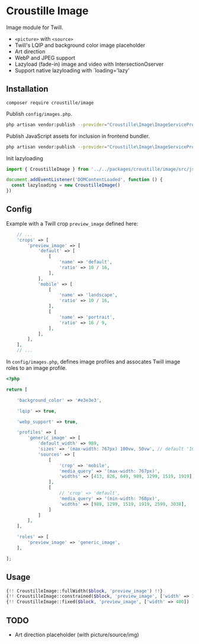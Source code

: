 # Croustille Image

Image module for Twill.

- `<picture>` with `<source>`
- Twill's LQIP and background color image placeholder
- Art direction
- WebP and JPEG support
- Lazyload (fade-in) image and video with IntersectionOserver
- Support native lazyloading with `loading='lazy'

## Installation

```
composer require croustille/image
```

Publish `config/images.php`.

```bash
php artisan vendor:publish --provider="Croustille\Image\ImageServiceProvider" --tag=config
```

Publish JavaScript assets for inclusion in frontend bundler.

```bash
php artisan vendor:publish --provider="Croustille\Image\ImageServiceProvider" --tag=js
```

Init lazyloading

```js
import { CroustilleImage } from '../../packages/croustille/image/src/js'

document.addEventListener('DOMContentLoaded', function () {
  const lazyloading = new CroustilleImage()
})
```

## Config

Example with a Twill crop `preview_image` defined here:

```php
    // ...
    'crops' => [
        'preview_image' => [
            'default' => [
                [
                    'name' => 'default',
                    'ratio' => 10 / 16,
                ],
            ],
            'mobile' => [
                [
                    'name' => 'landscape',
                    'ratio' => 10 / 16,
                ],
                [
                    'name' => 'portrait',
                    'ratio' => 16 / 9,
                ],
            ],
        ],
    ],
    // ...
```

In `config/images.php`, defines image profiles and assocates Twill image roles to an image profile.

```php
<?php

return [

    'background_color' => '#e3e3e3',

    'lqip' => true,

    'webp_support' => true,

    'profiles' => [
        'generic_image' => [
            'default_width' => 989,
            'sizes' => '(max-width: 767px) 100vw, 50vw', // default '100vw'
            'sources' => [
                [
                    'crop' => 'mobile',
                    'media_query' => '(max-width: 767px)',
                    'widths' => [413, 826, 649, 989, 1299, 1519, 1919],
                ],
                [
                    // 'crop' => 'default',
                    'media_query' => '(min-width: 768px)',
                    'widths' => [989, 1299, 1519, 1919, 2599, 3038],
                ]
            ]
        ],
    ],

    'roles' => [
        'preview_image' => 'generic_image',
    ],

];
```

## Usage

```php
{!! CroustilleImage::fullWidth($block, 'preview_image') !!}
{!! CroustilleImage::constrained($block, 'preview_image', ['width' => 1000]) !!}
{!! CroustilleImage::fixed($block, 'preview_image', ['width' => 400]) !!}
```

## TODO

- Art direction placeholder (with picture/source/img)
